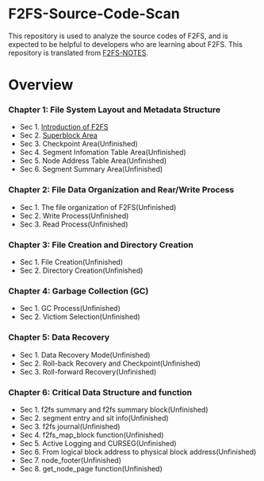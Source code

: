# F2FS-Source-Code-Scan
This repository is used to analyze the source codes of F2FS, and is expected to be helpful to developers who are learning about F2FS. This repository is translated from [F2FS-NOTES](https://github.com/RiweiPan/F2FS-NOTES).


# Overview

### Chapter 1: File System Layout and Metadata Structure
- Sec 1. [Introduction of F2FS](https://riweipan.github.io/f2fs-code-scanning/2021/01/23/f2fs-introduction.html)
- Sec 2. [Superblock Area](https://riweipan.github.io/f2fs-code-scanning/2021/01/25/f2fs-superblock.html)
- Sec 3. Checkpoint Area(Unfinished)
- Sec 4. Segment Infomation Table Area(Unfinished)
- Sec 5. Node Address Table Area(Unfinished)
- Sec 6. Segment Summary Area(Unfinished)

### Chapter 2: File Data Organization and Rear/Write Process
- Sec 1. The file organization of F2FS(Unfinished)
- Sec 2. Write Process(Unfinished)
- Sec 3. Read Process(Unfinished)

### Chapter 3: File Creation and Directory Creation
- Sec 1. File Creation(Unfinished)
- Sec 2. Directory Creation(Unfinished)

###  Chapter 4: Garbage Collection (GC)
- Sec 1. GC Process(Unfinished)
- Sec 2. Victiom Selection(Unfinished)

### Chapter 5: Data Recovery
- Sec 1. Data Recovery Mode(Unfinished)
- Sec 2. Roll-back Recovery and Checkpoint(Unfinished)
- Sec 3. Roll-forward Recovery(Unfinished)

### Chapter 6: Critical Data Structure and function
- Sec 1. f2fs summary and f2fs summary block(Unfinished)
- Sec 2. segment entry and sit info(Unfinished)
- Sec 3. f2fs journal(Unfinished)
- Sec 4. f2fs_map_block function(Unfinished)
- Sec 5. Active Logging and CURSEG(Unfinished)
- Sec 6. From logical block address to physical block address(Unfinished)
- Sec 7. node_footer(Unfinished)
- Sec 8. get_node_page function(Unfinished)

